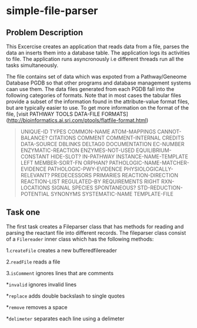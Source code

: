 # simple-file-parser

## Problem Description
This Excercise creates an application that reads data from a file, parses the data an inserts them into a database table.
The application logs its activities to file.
The application runs asyncronously i.e different threads run all the tasks simultaneously.

The file contains set of data  which was expoted from a Pathway/Geneome Database PGDB so that other programs and database management systems caan use them.
The data files generated from each PGDB fall into the following categories of formats. Note that in most cases the tabular files provide a subset of the information found in the attribute-value format files, but are typically easier to use.
To get more information on the format of the file, [visit PATHWAY TOOLS DATA-FILE FORMATS] (http://bioinformatics.ai.sri.com/ptools/flatfile-format.html)


>    UNIQUE-ID
>    TYPES
>    COMMON-NAME
>    ATOM-MAPPINGS
>    CANNOT-BALANCE?
>  CITATIONS
>   COMMENT
>    COMMENT-INTERNAL
>   CREDITS
>    DATA-SOURCE
>    DBLINKS
>    DELTAG0
>    DOCUMENTATION
>    EC-NUMBER
>    ENZYMATIC-REACTION
>    ENZYMES-NOT-USED
>    EQUILIBRIUM-CONSTANT
>    HIDE-SLOT?
>    IN-PATHWAY
>    INSTANCE-NAME-TEMPLATE
>    LEFT
>    MEMBER-SORT-FN
>    ORPHAN?
>    PATHOLOGIC-NAME-MATCHER-EVIDENCE
>    PATHOLOGIC-PWY-EVIDENCE
>    PHYSIOLOGICALLY-RELEVANT?
>    PREDECESSORS
>    PRIMARIES
>    REACTION-DIRECTION
>    REACTION-LIST
>    REGULATED-BY
>    REQUIREMENTS
>    RIGHT
>    RXN-LOCATIONS
>    SIGNAL
>    SPECIES
>    SPONTANEOUS?
>    STD-REDUCTION-POTENTIAL
>    SYNONYMS
>    SYSTEMATIC-NAME
>    TEMPLATE-FILE

## Task one

The first task creates a Fileparser class that has methods for reading and parsing the reactant file into different records.
The fileparser class consist of a `Filereader` inner class which has the following methods:

1.`createFile` creates a new bufferedfilereader

2.`readFile` reads a file

3.`isComment` ignores lines that are comments

*`invalid` ignores invalid lines

*`replace` adds double backslash to single quotes

*`remove` removes a space

*`delimeter` separates each line using a delimeter



